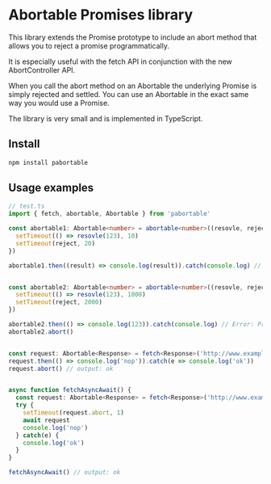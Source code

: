 # Abortable Promises library

This library extends the Promise prototype to include an abort
method that allows you to reject a promise programmatically.

It is especially useful with the fetch API in conjunction with
the new AbortController API. 

When you call the abort method on an Abortable the underlying Promise 
is simply rejected and settled. You can use an Abortable in the exact same
way you would use a Promise.

The library is very small and is implemented in TypeScript.

## Install

```bash
npm install pabortable
```

## Usage examples


```typescript
// test.ts
import { fetch, abortable, Abortable } from 'pabortable'

const abortable1: Abortable<number> = abortable<number>((resovle, reject) => {
  setTimeout(() => resovle(123), 10)
  setTimeout(reject, 20)
})

abortable1.then((result) => console.log(result)).catch(console.log) // 123, because no abort occurs


const abortable2: Abortable<number> = abortable<number>((resovle, reject) => {
  setTimeout(() => resovle(123), 1000)
  setTimeout(reject, 2000)
})

abortable2.then(() => console.log(123)).catch(console.log) // Error: Promise aborted
abortable2.abort()


const request: Abortable<Response> = fetch<Response>('http://www.example.com')
request.then(() => console.log('nop')).catch(e => console.log('ok'))
request.abort() // output: ok


async function fetchAsyncAwait() {
  const request: Abortable<Response> = fetch<Response>('http://www.example.com')
  try {
    setTimeout(request.abort, 1)
    await request
    console.log('nop')
  } catch(e) {
    console.log('ok')
  }
}

fetchAsyncAwait() // output: ok
```
